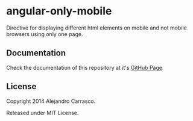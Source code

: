 angular-only-mobile
===================

Directive for displaying different html elements on mobile and not mobile browsers using only one page.

Documentation
-------------

Check the documentation of this repository at it's [GitHub Page](http://alejandrocarrasco.github.io/angular-only-mobile/ "angular-only-mobile by Alejandro Carrasco")

License
-------

Copyright 2014 Alejandro Carrasco.

Released under MIT License.
